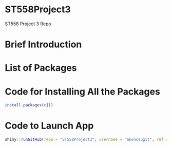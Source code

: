 # ST558Project3
ST558 Project 3 Repo

# Brief Introduction


# List of Packages


# Code for Installing All the Packages

```R
install.packages(c())
```

# Code to Launch App

```R
shiny::runGitHub(repo = "ST558Project3", username = "akoncsugit", ref = "main/app")
```
